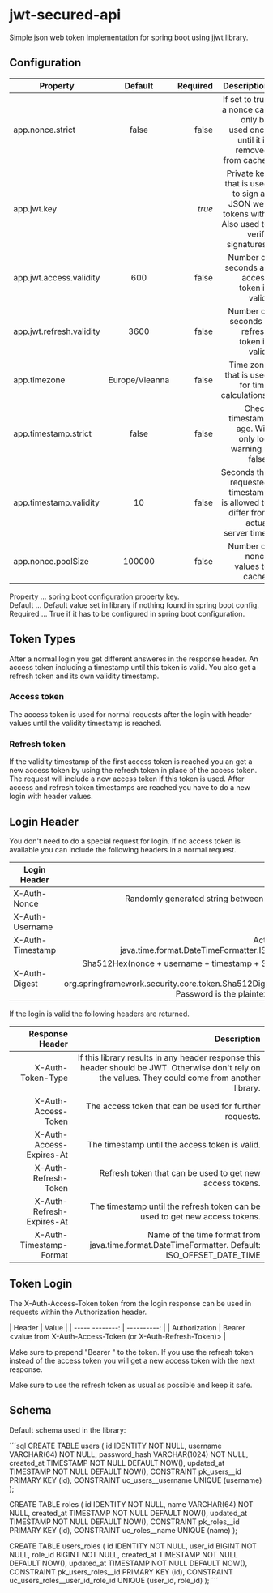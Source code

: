 # jwt-secured-api

Simple json web token implementation for spring boot using jjwt library.

## Configuration

| Property                   | Default           | Required | Description |
| -------------------------- |:-----------------:| --------:| ----------: |
| app.nonce.strict           | false             | false    | If set to true a nonce can only be used once until it is removed from cache. |
| app.jwt.key                |                   | *true*   | Private key that is used to sign all JSON web tokens with. Also used to verify signatures. |
| app.jwt.access.validity    | 600               | false    | Number of seconds an access token is valid. |
| app.jwt.refresh.validity   | 3600              | false    | Number of seconds a refresh token is valid. |
| app.timezone               | Europe/Vieanna    | false    | Time zone that is used for time calculations. |
| app.timestamp.strict       | false             | false    | Check timestamp age. Will only log warning if false. |
| app.timestamp.validity     | 10                | false    | Seconds the requested timestamp is allowed to differ from actual server time. |
| app.nonce.poolSize         | 100000            | false    | Number of nonce values to cache. |



Property ... spring boot configuration property key.\
Default ... Default value set in library if nothing found in spring boot config.\
Required ... True if it has to be configured in spring boot configuration.

## Token Types

After a normal login you get different answeres in the response header. An access token
including a timestamp until this token is valid. You also get a refresh token and its own
validity timestamp.

### Access token

The access token is used for normal requests after the login with header values until the
validity timestamp is reached.

### Refresh token

If the validity timestamp of the first access token is reached you an get a new access
token by using the refresh token in place of the access token. The request will include
a new access token if this token is used. After access and refresh token timestamps are
reached you have to do a new login with header values.

## Login Header

You don't need to do a special request for login. If no access token is available you can include the following headers in a normal request.

| Login Header         | Description |
| -------------------- | ----------: |
| X-Auth-Nonce         | Randomly generated string between 32 and 128 characters. |
| X-Auth-Username      | Username. |
| X-Auth-Timestamp     | Actual timestamp in format java.time.format.DateTimeFormatter.ISO_OFFSET_DATE_TIME. |
| X-Auth-Digest        | Sha512Hex(nonce + username + timestamp + Sha512Hex(password)). Algorythm: org.springframework.security.core.token.Sha512DigestUtils.shaHex(String). Password is the plaintext password of the user. |

If the login is valid the following headers are returned.

| Response Header           | Description |
| ------------------------: | ----------: |
| X-Auth-Token-Type         | If this library results in any header response this header should be JWT. Otherwise don't rely on the values. They could come from another library. |
| X-Auth-Access-Token       | The access token that can be used for further requests. |
| X-Auth-Access-Expires-At  | The timestamp until the access token is valid. |
| X-Auth-Refresh-Token      | Refresh token that can be used to get new access tokens. |
| X-Auth-Refresh-Expires-At | The timestamp until the refresh token can be used to get new access tokens. |
| X-Auth-Timestamp-Format   | Name of the time format from java.time.format.DateTimeFormatter. Default: ISO_OFFSET_DATE_TIME |

## Token Login

The X-Auth-Access-Token token from the login response can be used in requests within the Authorization header.

| Header          | Value |
| ----- --------: | ----------: |
| Authorization   | Bearer <value from X-Auth-Access-Token (or X-Auth-Refresh-Token)> |

Make sure to prepend "Bearer " to the token. If you use the refresh token instead of the access token you will get a new
access token with the next response.

Make sure to use the refresh token as usual as possible and keep it safe.

## Schema

Default schema used in the library:

´´´sql
CREATE TABLE users (
  id            IDENTITY      NOT NULL,
  username      VARCHAR(64)   NOT NULL,
  password_hash VARCHAR(1024) NOT NULL,
  created_at    TIMESTAMP     NOT NULL DEFAULT NOW(),
  updated_at    TIMESTAMP     NOT NULL DEFAULT NOW(),
  CONSTRAINT pk_users__id PRIMARY KEY (id),
  CONSTRAINT uc_users__username UNIQUE (username)
);

CREATE TABLE roles (
  id         IDENTITY    NOT NULL,
  name       VARCHAR(64) NOT NULL,
  created_at TIMESTAMP   NOT NULL DEFAULT NOW(),
  updated_at TIMESTAMP   NOT NULL DEFAULT NOW(),
  CONSTRAINT pk_roles__id PRIMARY KEY (id),
  CONSTRAINT uc_roles__name UNIQUE (name)
);

CREATE TABLE users_roles (
  id         IDENTITY  NOT NULL,
  user_id    BIGINT    NOT NULL,
  role_id    BIGINT    NOT NULL,
  created_at TIMESTAMP NOT NULL DEFAULT NOW(),
  updated_at TIMESTAMP NOT NULL DEFAULT NOW(),
  CONSTRAINT pk_users_roles__id PRIMARY KEY (id),
  CONSTRAINT uc_users_roles__user_id_role_id UNIQUE (user_id, role_id)
);
´´´